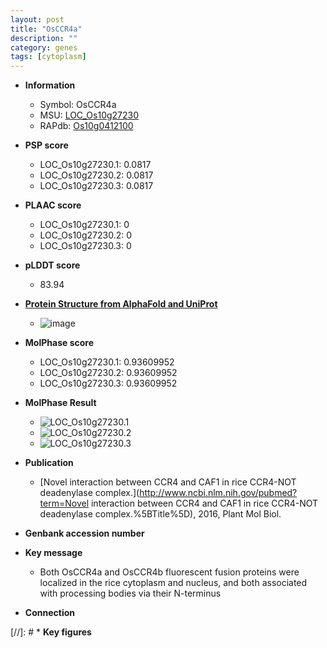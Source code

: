 ```yaml
---
layout: post
title: "OsCCR4a"
description: ""
category: genes
tags: [cytoplasm]
---
```


* **Information**  
    + Symbol: OsCCR4a  
    + MSU: [LOC_Os10g27230](http://rice.plantbiology.msu.edu/cgi-bin/ORF_infopage.cgi?orf=LOC_Os10g27230)  
    + RAPdb: [Os10g0412100](http://rapdb.dna.affrc.go.jp/viewer/gbrowse_details/irgsp1?name=Os10g0412100)  

* **PSP score**  
    + LOC_Os10g27230.1: 0.0817 
    + LOC_Os10g27230.2: 0.0817 
    + LOC_Os10g27230.3: 0.0817 

* **PLAAC score**  
    + LOC_Os10g27230.1: 0 
    + LOC_Os10g27230.2: 0 
    + LOC_Os10g27230.3: 0 

* **pLDDT score**
    + 83.94

* **[Protein Structure from AlphaFold and UniProt](https://www.uniprot.org/uniprotkb/Q338D5/entry#structure)**
    + ![image](https://ricepsp.github.io/images/Q3/AF-Q338D5-F1.png)

* **MolPhase score**
    + LOC_Os10g27230.1: 0.93609952
    + LOC_Os10g27230.2: 0.93609952
    + LOC_Os10g27230.3: 0.93609952

* **MolPhase Result**
    + ![LOC_Os10g27230.1](https://304243504.github.io/Pictures/LOC_Os10g/LOC_Os10g27230.1.png)
    + ![LOC_Os10g27230.2](https://304243504.github.io/Pictures/LOC_Os10g/LOC_Os10g27230.2.png)
    + ![LOC_Os10g27230.3](https://304243504.github.io/Pictures/LOC_Os10g/LOC_Os10g27230.3.png)

* **Publication**  
    + [Novel interaction between CCR4 and CAF1 in rice CCR4-NOT deadenylase complex.](http://www.ncbi.nlm.nih.gov/pubmed?term=Novel interaction between CCR4 and CAF1 in rice CCR4-NOT deadenylase complex.%5BTitle%5D), 2016, Plant Mol Biol.

* **Genbank accession number**  

* **Key message**  
    + Both OsCCR4a and OsCCR4b fluorescent fusion proteins were localized in the rice cytoplasm and nucleus, and both associated with processing bodies via their N-terminus

* **Connection**  

[//]: # * **Key figures**  


